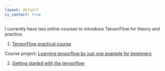 ```yaml
---
layout: default
is_contact: true
---
```

I currently have two online courses to introduce TensorFlow for theory and practice.

1. [TensorFlow practical course](http://study.163.com/course/introduction.htm?courseId=1005167033)

Course project: [Learning tensorflow by just one example for beginners](https://github.com/yule-li/tensorflow-practice)

2. [Getting started with the tensorflow](http://study.163.com/course/courseMain.htm?courseId=1005023019)

